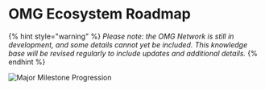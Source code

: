 # OMG Ecosystem Roadmap

{% hint style="warning" %}
_Please note: the OMG Network is still in development, and some details cannot yet be included. This knowledge base will be revised regularly to include updates and additional details._
{% endhint %}

![Major Milestone Progression](../../.gitbook/assets/image.png)

